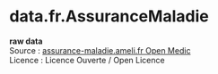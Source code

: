 # data.fr.AssuranceMaladie

**raw data**  
Source : [assurance-maladie.ameli.fr Open Medic](https://assurance-maladie.ameli.fr/etudes-et-donnees/open-medic-base-complete-depenses-medicaments-2021)  
Licence : Licence Ouverte / Open Licence  
